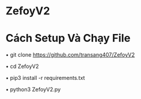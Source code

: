 # ZefoyV2
# Cách Setup Và Chạy File
 • git clone https://github.com/transang407/ZefoyV2

 • cd ZefoyV2

 • pip3 install -r requirements.txt
 
 • python3 ZefoyV2.py
